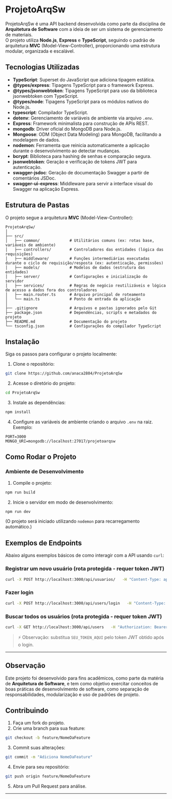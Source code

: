 # ProjetoArqSw

ProjetoArqSw é uma API backend desenvolvida como parte da disciplina de **Arquitetura de Software** com a ideia de ser um sistema de gerenciamento de materiais.  
O projeto utiliza **Node.js**, **Express** e **TypeScript**, seguindo o padrão de arquitetura **MVC** (Model-View-Controller), proporcionando uma estrutura modular, organizada e escalável.

## Tecnologias Utilizadas

- **TypeScript**: Superset do JavaScript que adiciona tipagem estática.
- **@types/express**: Tipagens TypeScript para o framework Express.
- **@types/jsonwebtoken**: Tipagens TypeScript para uso da biblioteca jsonwebtoken com TypeScript.
- **@types/node**: Tipagens TypeScript para os módulos nativos do Node.js.
- **typescript**: Compilador TypeScript.
- **dotenv**: Gerenciamento de variáveis de ambiente via arquivo `.env`.
- **Express**: Framework minimalista para construção de APIs REST.
- **mongodb**: Driver oficial do MongoDB para Node.js.
- **Mongoose**: ODM (Object Data Modeling) para MongoDB, facilitando a modelagem de dados.
- **nodemon**: Ferramenta que reinicia automaticamente a aplicação durante o desenvolvimento ao detectar mudanças.
- **bcrypt**: Biblioteca para hashing de senhas e comparação segura.
- **jsonwebtoken**: Geração e verificação de tokens JWT para autenticação.
- **swagger-jsdoc**: Geração de documentação Swagger a partir de comentários JSDoc.
- **swagger-ui-express**: Middleware para servir a interface visual do Swagger na aplicação Express.

## Estrutura de Pastas

O projeto segue a arquitetura **MVC** (Model-View-Controller):

```
ProjetoArqSw/
│
├── src/
│   ├── common/             # Utilitários comuns (ex: rotas base, variáveis de ambiente)
│   ├── controllers/        # Controladores das entidades (lógica das requisições)
│   ├── middleware/         # Funções intermediárias executadas durante o ciclo de requisição/resposta (ex: autenticação, permissões)
│   ├── models/             # Modelos de dados (estrutura das entidades)
│   ├── server/             # Configurações e inicialização do servidor
│   ├── services/           # Regras de negócio reutilizáveis e lógica de acesso a dados fora dos controladores
│   ├── main.router.ts      # Arquivo principal de roteamento
│   └── main.ts             # Ponto de entrada da aplicação
│
├── .gitignore              # Arquivos e pastas ignorados pelo Git
├── package.json            # Dependências, scripts e metadados do projeto
├── README.md               # Documentação do projeto
└── tsconfig.json           # Configurações do compilador TypeScript
```

## Instalação

Siga os passos para configurar o projeto localmente:

1. Clone o repositório:
```bash
git clone https://github.com/anaca2804/ProjetoArqSw
```

2. Acesse o diretório do projeto:
```bash
cd ProjetoArqSw
```

3. Instale as dependências:
```bash
npm install
```

4. Configure as variáveis de ambiente criando o arquivo `.env` na raiz. Exemplo:

```env
PORT=3000
MONGO_URI=mongodb://localhost:27017/projetoarqsw
```

## Como Rodar o Projeto

### Ambiente de Desenvolvimento
1. Compile o projeto:
```bash
npm run build
```

2. Inicie o servidor em modo de desenvolvimento:
```bash
npm run dev
```
(O projeto será iniciado utilizando `nodemon` para recarregamento automático.)

## Exemplos de Endpoints

Abaixo alguns exemplos básicos de como interagir com a API usando `curl`:

### Registrar um novo usuário (rota protegida - requer token JWT)
```bash
curl -X POST http://localhost:3000/api/usuarios/   -H "Content-Type: application/json"   -d '{"name": "João Silva", "email": "joao@email.com", "password": "senha123"}'
```

### Fazer login
```bash
curl -X POST http://localhost:3000/api/users/login   -H "Content-Type: application/json"   -d '{"email": "joao@email.com", "password": "senha123"}'
```

### Buscar todos os usuários (rota protegida - requer token JWT)
```bash
curl -X GET http://localhost:3000/api/users   -H "Authorization: Bearer SEU_TOKEN_AQUI"
```

> ⚡ Observação: substitua `SEU_TOKEN_AQUI` pelo token JWT obtido após o login.

---

## Observação

Este projeto foi desenvolvido para fins acadêmicos, como parte da matéria de **Arquitetura de Software**, e tem como objetivo exercitar conceitos de boas práticas de desenvolvimento de software, como separação de responsabilidades, modularização e uso de padrões de projeto.

## Contribuindo

1. Faça um fork do projeto.
2. Crie uma branch para sua feature:
```bash
git checkout -b feature/NomeDaFeature
```
3. Commit suas alterações:
```bash
git commit -m "Adiciona NomeDaFeature"
```
4. Envie para seu repositório:
```bash
git push origin feature/NomeDaFeature
```
5. Abra um Pull Request para análise.

---
